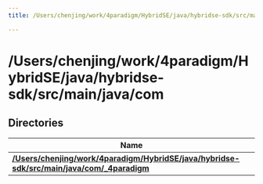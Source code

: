 ```yaml
---
title: /Users/chenjing/work/4paradigm/HybridSE/java/hybridse-sdk/src/main/java/com

---
```

# /Users/chenjing/work/4paradigm/HybridSE/java/hybridse-sdk/src/main/java/com

## Directories

| Name           |
| -------------- |
| **[/Users/chenjing/work/4paradigm/HybridSE/java/hybridse-sdk/src/main/java/com/_4paradigm](/hybridse/usage/api/java/Files/dir_84a13101a90c7974c2bb1d2b51078f9b.md#dir-/users/chenjing/work/4paradigm/hybridse/java/hybridse-sdk/src/main/java/com/_4paradigm)**  |







